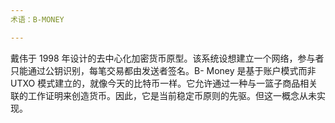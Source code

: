 ```yaml
---
术语：B-MONEY

---
```

戴伟于 1998 年设计的去中心化加密货币原型。该系统设想建立一个网络，参与者只能通过公钥识别，每笔交易都由发送者签名。B- Money 是基于账户模式而非 UTXO 模式建立的，就像今天的比特币一样。它允许通过一种与一篮子商品相关联的工作证明来创造货币。因此，它是当前稳定币原则的先驱。但这一概念从未实现。